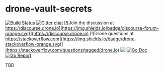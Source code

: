 # drone-vault-secrets

[![Build Status](http://cloud.drone.io/api/badges/drone/drone-vault-secrets/status.svg)](http://cloud.drone.io/drone/drone-vault-secrets)
[![Gitter chat](https://badges.gitter.im/drone/drone.png)](https://gitter.im/drone/drone)
[![Join the discussion at https://discourse.drone.io](https://img.shields.io/badge/discourse-forum-orange.svg)](https://discourse.drone.io)
[![Drone questions at https://stackoverflow.com](https://img.shields.io/badge/drone-stackoverflow-orange.svg)](https://stackoverflow.com/questions/tagged/drone.io)
[![](https://images.microbadger.com/badges/image/drone/vault-secrets.svg)](https://microbadger.com/images/drone/vault-secrets "Get your own image badge on microbadger.com")
[![Go Doc](https://godoc.org/github.com/drone/drone-vault-secrets?status.svg)](http://godoc.org/github.com/drone/drone-vault-secrets)
[![Go Report](https://goreportcard.com/badge/github.com/drone/drone-vault-secrets)](https://goreportcard.com/report/github.com/drone/drone-vault-secrets)

TBD
